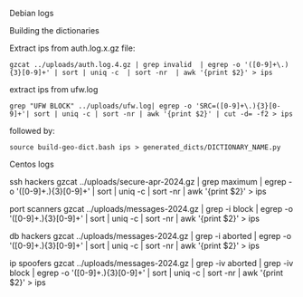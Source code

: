 
Debian logs

Building the dictionaries

Extract ips from auth.log.x.gz file:

`gzcat ../uploads/auth.log.4.gz | grep invalid  | egrep -o '([0-9]+\.){3}[0-9]+' | sort | uniq -c  | sort -nr  | awk '{print $2}' > ips`

extract ips from ufw.log

`grep "UFW BLOCK" ../uploads/ufw.log| egrep -o 'SRC=([0-9]+\.){3}[0-9]+'| sort | uniq -c | sort -nr | awk '{print $2}' | cut -d= -f2 > ips`


followed by: 

`source build-geo-dict.bash ips > generated_dicts/DICTIONARY_NAME.py`


Centos logs



ssh hackers
gzcat ../uploads/secure-apr-2024.gz | grep maximum | egrep -o '([0-9]+\.){3}[0-9]+' | sort | uniq -c | sort -nr | awk '{print $2}' > ips

port scanners
gzcat ../uploads/messages-2024.gz | grep -i block | egrep -o '([0-9]+\.){3}[0-9]+' | sort | uniq -c | sort -nr | awk '{print $2}' > ips

db hackers
gzcat ../uploads/messages-2024.gz | grep -i aborted | egrep -o '([0-9]+\.){3}[0-9]+' | sort | uniq -c | sort -nr | awk '{print $2}' > ips

ip spoofers
gzcat ../uploads/messages-2024.gz | grep -iv aborted |  grep -iv block | egrep -o '([0-9]+\.){3}[0-9]+' | sort | uniq -c | sort -nr | awk '{print $2}' > ips
